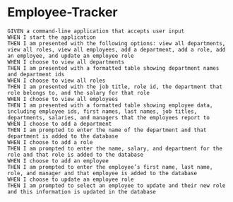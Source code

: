 # Employee-Tracker





    GIVEN a command-line application that accepts user input
    WHEN I start the application
    THEN I am presented with the following options: view all departments, view all roles, view all employees, add a department, add a role, add an employee, and update an employee role
    WHEN I choose to view all departments
    THEN I am presented with a formatted table showing department names and department ids
    WHEN I choose to view all roles
    THEN I am presented with the job title, role id, the department that role belongs to, and the salary for that role
    WHEN I choose to view all employees
    THEN I am presented with a formatted table showing employee data, including employee ids, first names, last names, job titles, departments, salaries, and managers that the employees report to
    WHEN I choose to add a department
    THEN I am prompted to enter the name of the department and that department is added to the database
    WHEN I choose to add a role
    THEN I am prompted to enter the name, salary, and department for the role and that role is added to the database
    WHEN I choose to add an employee
    THEN I am prompted to enter the employee’s first name, last name, role, and manager and that employee is added to the database
    WHEN I choose to update an employee role
    THEN I am prompted to select an employee to update and their new role and this information is updated in the database 
